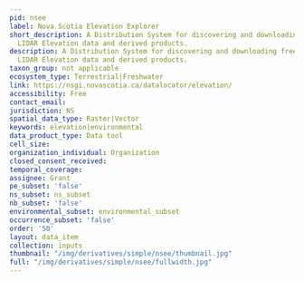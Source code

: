 ```yaml
---
pid: nsee
label: Nova Scotia Elevation Explorer
short_description: A Distribution System for discovering and downloading freely available
  LIDAR Elevation data and derived products.
description: A Distribution System for discovering and downloading freely available
  LIDAR Elevation data and derived products.
taxon_group: not applicable
ecosystem_type: Terrestrial|Freshwater
link: https://nsgi.novascotia.ca/datalocator/elevation/
accessibility: Free
contact_email: 
jurisdiction: NS
spatial_data_type: Raster|Vector
keywords: elevation|environmental
data_product_type: Data tool
cell_size: 
organization_individual: Organization
closed_consent_received: 
temporal_coverage: 
assignee: Grant
pe_subset: 'false'
ns_subset: ns_subset
nb_subset: 'false'
environmental_subset: environmental_subset
occurrence_subset: 'false'
order: '50'
layout: data_item
collection: inputs
thumbnail: "/img/derivatives/simple/nsee/thumbnail.jpg"
full: "/img/derivatives/simple/nsee/fullwidth.jpg"
---
```

